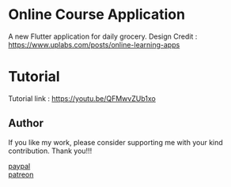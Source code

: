 # Online Course Application
A new Flutter application for daily grocery. 
Design Credit : https://www.uplabs.com/posts/online-learning-apps

# Tutorial
Tutorial link : https://youtu.be/QFMwvZUb1xo

## Author
If you like my work, please consider supporting me with your kind contribution. Thank you!!!
<div><a href=https://paypal.me/kaushikchandru?locale.x=en_GB>paypal </a></div>
<div><a href=https://www.patreon.com/kaushikchandru>patreon</a></div>

